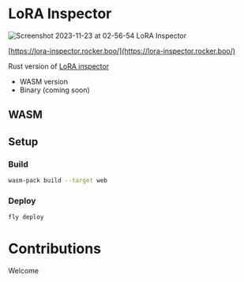 # LoRA Inspector

![Screenshot 2023-11-23 at 02-56-54 LoRA Inspector](https://github.com/rockerBOO/lora-inspector-rs/assets/15027/64eb186a-414c-49b7-ad4b-0eb1567c0801)

[https://lora-inspector.rocker.boo/](https://lora-inspector.rocker.boo/)

Rust version of [LoRA inspector](https://github.com/rockerBOO/lora-inspector)

- WASM version
- Binary (coming soon)

## WASM

## Setup

### Build

```bash
wasm-pack build --target web
```

### Deploy

```bash
fly deploy
```

# Contributions

Welcome
